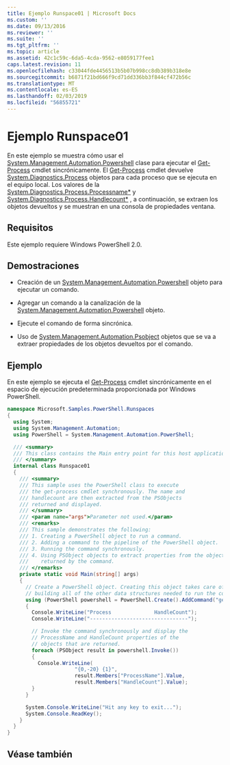```yaml
---
title: Ejemplo Runspace01 | Microsoft Docs
ms.custom: ''
ms.date: 09/13/2016
ms.reviewer: ''
ms.suite: ''
ms.tgt_pltfrm: ''
ms.topic: article
ms.assetid: 42c1c59c-6da5-4cda-9562-e8059177fee1
caps.latest.revision: 11
ms.openlocfilehash: c33044fde4456513b5b07b998cc8db389b318e8e
ms.sourcegitcommit: b6871f21bd666f9cd71dd336bb3f844cf472b56c
ms.translationtype: MT
ms.contentlocale: es-ES
ms.lasthandoff: 02/03/2019
ms.locfileid: "56855721"
---
```

# <a name="runspace01-sample"></a>Ejemplo Runspace01

En este ejemplo se muestra cómo usar el [System.Management.Automation.Powershell](/dotnet/api/system.management.automation.powershell) clase para ejecutar el [Get-Process](/powershell/module/Microsoft.PowerShell.Management/Get-Process) cmdlet sincrónicamente. El [Get-Process](/powershell/module/Microsoft.PowerShell.Management/Get-Process) cmdlet devuelve [System.Diagnostics.Process](/dotnet/api/System.Diagnostics.Process) objetos para cada proceso que se ejecuta en el equipo local. Los valores de la [System.Diagnostics.Process.Processname*](/dotnet/api/System.Diagnostics.Process.ProcessName) y [System.Diagnostics.Process.Handlecount*](/dotnet/api/System.Diagnostics.Process.Handlecount) , a continuación, se extraen los objetos devueltos y se muestran en una consola de propiedades ventana.

## <a name="requirements"></a>Requisitos

 Este ejemplo requiere Windows PowerShell 2.0.

## <a name="demonstrates"></a>Demostraciones

- Creación de un [System.Management.Automation.Powershell](/dotnet/api/system.management.automation.powershell) objeto para ejecutar un comando.

- Agregar un comando a la canalización de la [System.Management.Automation.Powershell](/dotnet/api/system.management.automation.powershell) objeto.

- Ejecute el comando de forma sincrónica.

- Uso de [System.Management.Automation.Psobject](/dotnet/api/System.Management.Automation.PSObject) objetos que se va a extraer propiedades de los objetos devueltos por el comando.

## <a name="example"></a>Ejemplo

 En este ejemplo se ejecuta el [Get-Process](/powershell/module/Microsoft.PowerShell.Management/Get-Process) cmdlet sincrónicamente en el espacio de ejecución predeterminada proporcionada por Windows PowerShell.

```csharp
namespace Microsoft.Samples.PowerShell.Runspaces
{
  using System;
  using System.Management.Automation;
  using PowerShell = System.Management.Automation.PowerShell;

  /// <summary>
  /// This class contains the Main entry point for this host application.
  /// </summary>
  internal class Runspace01
  {
    /// <summary>
    /// This sample uses the PowerShell class to execute
    /// the get-process cmdlet synchronously. The name and
    /// handlecount are then extracted from the PSObjects
    /// returned and displayed.
    /// </summary>
    /// <param name="args">Parameter not used.</param>
    /// <remarks>
    /// This sample demonstrates the following:
    /// 1. Creating a PowerShell object to run a command.
    /// 2. Adding a command to the pipeline of the PowerShell object.
    /// 3. Running the command synchronously.
    /// 4. Using PSObject objects to extract properties from the objects
    ///    returned by the command.
    /// </remarks>
    private static void Main(string[] args)
    {
      // Create a PowerShell object. Creating this object takes care of
      // building all of the other data structures needed to run the command.
      using (PowerShell powershell = PowerShell.Create().AddCommand("get-process"))
      {
        Console.WriteLine("Process              HandleCount");
        Console.WriteLine("--------------------------------");

        // Invoke the command synchronously and display the
        // ProcessName and HandleCount properties of the
        // objects that are returned.
        foreach (PSObject result in powershell.Invoke())
        {
          Console.WriteLine(
                      "{0,-20} {1}",
                      result.Members["ProcessName"].Value,
                      result.Members["HandleCount"].Value);
        }
      }

      System.Console.WriteLine("Hit any key to exit...");
      System.Console.ReadKey();
    }
  }
}
```

## <a name="see-also"></a>Véase también

